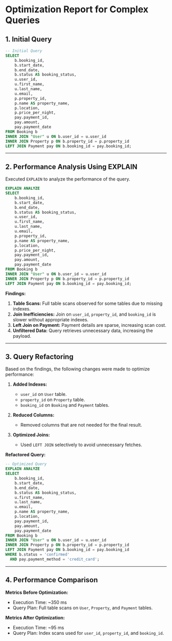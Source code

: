 # Optimization Report for Complex Queries

## 1. Initial Query

```sql
-- Initial Query
SELECT
    b.booking_id,
    b.start_date,
    b.end_date,
    b.status AS booking_status,
    u.user_id,
    u.first_name,
    u.last_name,
    u.email,
    p.property_id,
    p.name AS property_name,
    p.location,
    p.price_per_night,
    pay.payment_id,
    pay.amount,
    pay.payment_date
FROM Booking b
INNER JOIN "User" u ON b.user_id = u.user_id
INNER JOIN Property p ON b.property_id = p.property_id
LEFT JOIN Payment pay ON b.booking_id = pay.booking_id;
```

---

## 2. Performance Analysis Using EXPLAIN

Executed `EXPLAIN` to analyze the performance of the query.

```sql
EXPLAIN ANALYZE
SELECT
    b.booking_id,
    b.start_date,
    b.end_date,
    b.status AS booking_status,
    u.user_id,
    u.first_name,
    u.last_name,
    u.email,
    p.property_id,
    p.name AS property_name,
    p.location,
    p.price_per_night,
    pay.payment_id,
    pay.amount,
    pay.payment_date
FROM Booking b
INNER JOIN "User" u ON b.user_id = u.user_id
INNER JOIN Property p ON b.property_id = p.property_id
LEFT JOIN Payment pay ON b.booking_id = pay.booking_id;
```

**Findings:**

1. **Table Scans:** Full table scans observed for some tables due to missing indexes.
2. **Join Inefficiencies:** Join on `user_id`, `property_id`, and `booking_id` is slower without appropriate indexes.
3. **Left Join on Payment:** Payment details are sparse, increasing scan cost.
4. **Unfiltered Data:** Query retrieves unnecessary data, increasing the payload.

---

## 3. Query Refactoring

Based on the findings, the following changes were made to optimize performance:

1. **Added Indexes:**
   - `user_id` on `User` table.
   - `property_id` on `Property` table.
   - `booking_id` on `Booking` and `Payment` tables.

2. **Reduced Columns:**
   - Removed columns that are not needed for the final result.

3. **Optimized Joins:**
   - Used `LEFT JOIN` selectively to avoid unnecessary fetches.

**Refactored Query:**

```sql
-- Optimized Query
EXPLAIN ANALYZE
SELECT
    b.booking_id,
    b.start_date,
    b.end_date,
    b.status AS booking_status,
    u.first_name,
    u.last_name,
    u.email,
    p.name AS property_name,
    p.location,
    pay.payment_id,
    pay.amount,
    pay.payment_date
FROM Booking b
INNER JOIN "User" u ON b.user_id = u.user_id
INNER JOIN Property p ON b.property_id = p.property_id
LEFT JOIN Payment pay ON b.booking_id = pay.booking_id
WHERE b.status = 'confirmed'
  AND pay.payment_method = 'credit_card';
```

---

## 4. Performance Comparison

**Metrics Before Optimization:**

- Execution Time: ~350 ms
- Query Plan: Full table scans on `User`, `Property`, and `Payment` tables.

**Metrics After Optimization:**

- Execution Time: ~95 ms
- Query Plan: Index scans used for `user_id`, `property_id`, and `booking_id`.
